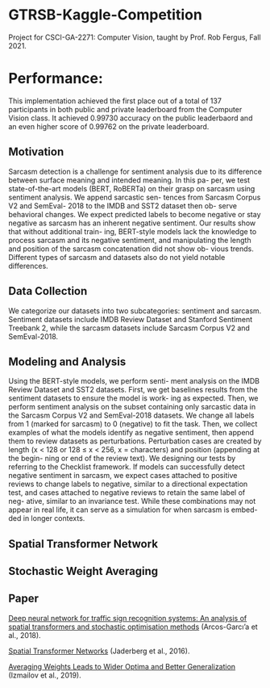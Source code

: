 # GTRSB-Kaggle-Competition
Project for CSCI-GA-2271: Computer Vision, taught by Prof. Rob Fergus, Fall 2021.

# Performance:
This implementation achieved the first place out of a total of 137 participants in both public and private leaderboard from the Computer Vision class. It achieved 0.99730 accuracy on the public leaderbaord and an even higher score of 0.99762 on the private leaderboard.

## Motivation
Sarcasm detection is a challenge for sentiment analysis due to its difference between surface meaning and intended meaning. In this pa- per, we test state-of-the-art models (BERT, RoBERTa) on their grasp on sarcasm using sentiment analysis. We append sarcastic sen- tences from Sarcasm Corpus V2 and SemEval- 2018 to the IMDB and SST2 dataset then ob- serve behavioral changes. We expect predicted labels to become negative or stay negative as sarcasm has an inherent negative sentiment. Our results show that without additional train- ing, BERT-style models lack the knowledge to process sarcasm and its negative sentiment, and manipulating the length and position of the sarcasm concatenation did not show ob- vious trends. Different types of sarcasm and datasets also do not yield notable differences.

## Data Collection
We categorize our datasets into two subcategories: sentiment and sarcasm. Sentiment datasets include IMDB Review Dataset and Stanford Sentiment Treebank 2, while the sarcasm datasets include Sarcasm Corpus V2 and SemEval-2018.

## Modeling and Analysis
Using the BERT-style models, we perform senti- ment analysis on the IMDB Review Dataset and SST2 datasets. First, we get baselines results from the sentiment datasets to ensure the model is work- ing as expected. Then, we perform sentiment analysis on the subset containing only sarcastic data in the Sarcasm Corpus V2 and SemEval-2018 datasets. We change all labels from 1 (marked for sarcasm) to 0 (negative) to fit the task. Then, we collect examples of what the models identify as negative sentiment, then append them to review datasets as perturbations. Perturbation cases are created by length (x < 128 or 128 ≤ x < 256, x = characters) and position (appending at the begin- ning or end of the review text). We designing our tests by referring to the Checklist framework. If models can successfully detect negative sentiment in sarcasm, we expect cases attached to positive reviews to change labels to negative, similar to a directional expectation test, and cases attached to negative reviews to retain the same label of neg- ative, similar to an invariance test. While these combinations may not appear in real life, it can serve as a simulation for when sarcasm is embed- ded in longer contexts.

## Spatial Transformer Network

## Stochastic Weight Averaging

## Paper
[Deep neural network for traffic sign recognition systems: An analysis of spatial transformers and stochastic optimisation methods](https://www.sciencedirect.com/science/article/abs/pii/S0893608018300054) (Arcos-Garcı’a et al., 2018).

[Spatial Transformer Networks](https://arxiv.org/abs/1506.02025) (Jaderberg et al., 2016).

[Averaging Weights Leads to Wider Optima and Better Generalization](https://arxiv.org/abs/1803.05407) (Izmailov et al., 2019).

